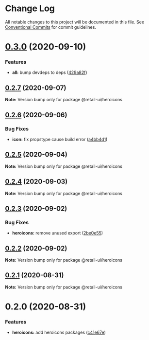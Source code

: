 # Change Log

All notable changes to this project will be documented in this file.
See [Conventional Commits](https://conventionalcommits.org) for commit guidelines.

# [0.3.0](https://github.com/sondh0127/retail-ui/compare/@retail-ui/heroicons@0.2.7...@retail-ui/heroicons@0.3.0) (2020-09-10)

### Features

- **all:** bump devdeps to deps ([429a82f](https://github.com/sondh0127/retail-ui/commit/429a82f613c307ff079f78fe15ab9e271620ecdf))

## [0.2.7](https://github.com/sondh0127/retail-ui/compare/@retail-ui/heroicons@0.2.6...@retail-ui/heroicons@0.2.7) (2020-09-07)

**Note:** Version bump only for package @retail-ui/heroicons

## [0.2.6](https://github.com/sondh0127/retail-ui/compare/@retail-ui/heroicons@0.2.5...@retail-ui/heroicons@0.2.6) (2020-09-06)

### Bug Fixes

- **icon:** fix propstype cause build error ([a4bb4d1](https://github.com/sondh0127/retail-ui/commit/a4bb4d1d3eb22395ae68d354c84c3493e672dc93))

## [0.2.5](https://github.com/sondh0127/retail-ui/compare/@retail-ui/heroicons@0.2.4...@retail-ui/heroicons@0.2.5) (2020-09-04)

**Note:** Version bump only for package @retail-ui/heroicons

## [0.2.4](https://github.com/sondh0127/retail-ui/compare/@retail-ui/heroicons@0.2.3...@retail-ui/heroicons@0.2.4) (2020-09-03)

**Note:** Version bump only for package @retail-ui/heroicons

## [0.2.3](https://github.com/sondh0127/retail-ui/compare/@retail-ui/heroicons@0.2.2...@retail-ui/heroicons@0.2.3) (2020-09-02)

### Bug Fixes

- **heroicons:** remove unused export ([2be0e55](https://github.com/sondh0127/retail-ui/commit/2be0e55728521df2902ed3eb9e4c62f955350b95))

## [0.2.2](https://github.com/sondh0127/retail-ui/compare/@retail-ui/heroicons@0.2.1...@retail-ui/heroicons@0.2.2) (2020-09-02)

**Note:** Version bump only for package @retail-ui/heroicons

## [0.2.1](https://github.com/sondh0127/retail-ui/compare/@retail-ui/heroicons@0.2.0...@retail-ui/heroicons@0.2.1) (2020-08-31)

**Note:** Version bump only for package @retail-ui/heroicons

# 0.2.0 (2020-08-31)

### Features

- **heroicons:** add heroicons packages ([c41e67e](https://github.com/sondh0127/retail-ui/commit/c41e67e1d2a20cd87ee1144a0094c8c601229d6c))
